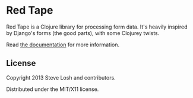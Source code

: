 Red Tape
========

Red Tape is a Clojure library for processing form data.  It's heavily inspired
by Django's forms (the good parts), with some Clojurey twists.

Read [the documentation][docs] for more information.

[docs]: http://sjl.bitbucket.org/red-tape/

## License

Copyright 2013 Steve Losh and contributors.

Distributed under the MIT/X11 license.

